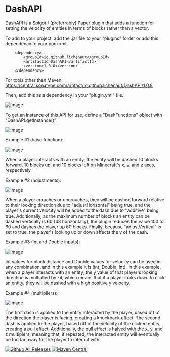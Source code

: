 # DashAPI

DashAPI is a Spigot / (preferrably) Paper plugin that adds a function for setting the velocity of entities in terms of blocks rather than a vector.

To add to your project, add the .jar file to your "plugins" folder or add this dependency to your pom.xml.

        <dependency>
            <groupId>io.github.lichenaut</groupId>
            <artifactId>DashAPI</artifactId>
            <version>1.0.8</version>
        </dependency>
        
For tools other than Maven: https://central.sonatype.com/artifact/io.github.lichenaut/DashAPI/1.0.8

Then, add this as a dependency in your "plugin.yml" file.

![image](https://user-images.githubusercontent.com/81048400/225530011-7ba0fa9f-205e-4315-90b2-43cb2f673463.png)

To get an instance of this API for use, define a "DashFunctions" object with "DashAPI.getInstance()":

![image](https://user-images.githubusercontent.com/81048400/225512094-16e55346-dc67-4fb6-918b-4b165631a0ef.png)

Example #1 (base function):

![image](https://user-images.githubusercontent.com/81048400/225510373-f0dd76f5-1cfe-4f51-9e91-00a48710b790.png)

When a player interacts with an entity, the entity will be dashed 10 blocks forward, 10 blocks up, and 10 blocks left on Minecraft's x, y, and z axes, respectively.

Example #2 (adjustments):

![image](https://user-images.githubusercontent.com/81048400/226056873-b857b8de-0ae9-4e9a-8d50-75b268d8291e.png)

When a player crouches or uncrouches, they will be dashed forward relative to their looking direction due to "adjustHorizontal" being true, and the player's current velocity will be added to the dash due to "additive" being true. Additionally, as the maximum number of blocks an entity can be dashed vertically is 60 (43 horizontally), the plugin reduces the value 100 to 60 and dashes the player up 60 blocks. Finally, because "adjustVertical" is set to true, the player's looking up or down affects the y of the dash.

Example #3 (int and Double inputs):

![image](https://user-images.githubusercontent.com/81048400/226048635-8c145d94-146f-440c-a9c2-e4274a15b9c5.png)

Int values for block distance and Double values for velocity can be used in any combination, and in this example it is (int, Double, int). In this example, when a player interacts with an entity, the y value of that player's looking direction is multiplied by -4, which means that if a player looks down to click an entity, they will be dashed with a high positive y velocity.

Example #4 (multipliers):

![image](https://user-images.githubusercontent.com/81048400/226046720-45d2d5f0-9868-4a6e-822c-bc011ea43a94.png)

The first dash is applied to the entity interacted by the player, based off of the direction the player is facing, creating a knockback effect. The second dash is applied to the player, based off of the velocity of the clicked entity, creating a pull effect. Additionally, the pull effect is halved with the x, y, and z multiplers, meaning that, if repeated, the interacted entity will eventually be too far away for the player to interact with.

[![Github All Releases](https://img.shields.io/github/downloads/lichenaut/DashAPI/total.svg)]()
[![Maven Central](https://maven-badges.herokuapp.com/maven-central/io.github.lichenaut/DashAPI/badge.svg)](https://maven-badges.herokuapp.com/maven-central/io.github.lichenaut/DashAPI)
